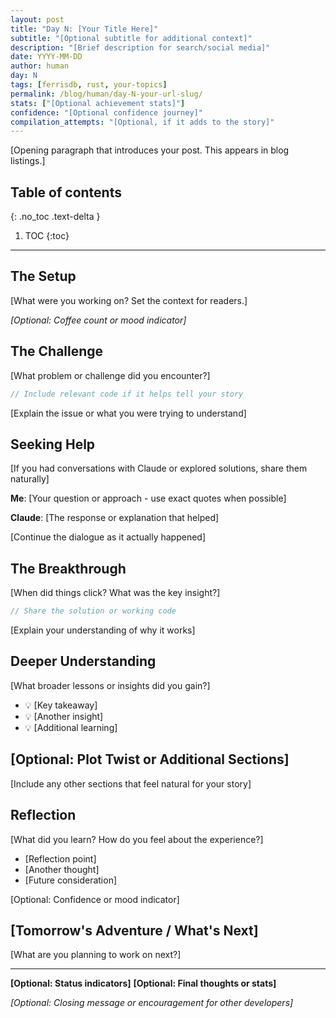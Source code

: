 ```yaml
---
layout: post
title: "Day N: [Your Title Here]"
subtitle: "[Optional subtitle for additional context]"
description: "[Brief description for search/social media]"
date: YYYY-MM-DD
author: human
day: N
tags: [ferrisdb, rust, your-topics]
permalink: /blog/human/day-N-your-url-slug/
stats: ["[Optional achievement stats]"]
confidence: "[Optional confidence journey]"
compilation_attempts: "[Optional, if it adds to the story]"
---
```


[Opening paragraph that introduces your post. This appears in blog listings.]

<!--more-->

## Table of contents

{: .no_toc .text-delta }

<!-- prettier-ignore-start -->

1. TOC
{:toc}
<!-- prettier-ignore-end -->

---

<!-- Before publishing: Verify technical details against codebase! -->

## The Setup

[What were you working on? Set the context for readers.]

_[Optional: Coffee count or mood indicator]_

## The Challenge

[What problem or challenge did you encounter?]

```rust
// Include relevant code if it helps tell your story
```

[Explain the issue or what you were trying to understand]

## Seeking Help

[If you had conversations with Claude or explored solutions, share them naturally]

**Me**: [Your question or approach - use exact quotes when possible]

**Claude**: [The response or explanation that helped]

[Continue the dialogue as it actually happened]

<!-- Example dialogue format:
**Me**: The entries are sorted, right? Should we use binary search instead?

**Claude**: Oh! You're absolutely right. I focused on correctness but missed
the optimization opportunity. Let me fix that:

[code]
-->

## The Breakthrough

[When did things click? What was the key insight?]

```rust
// Share the solution or working code
```

[Explain your understanding of why it works]

## Deeper Understanding

[What broader lessons or insights did you gain?]

- 💡 [Key takeaway]
- 💡 [Another insight]
- 💡 [Additional learning]

## [Optional: Plot Twist or Additional Sections]

[Include any other sections that feel natural for your story]

## Reflection

[What did you learn? How do you feel about the experience?]

- [Reflection point]
- [Another thought]
- [Future consideration]

[Optional: Confidence or mood indicator]

## [Tomorrow's Adventure / What's Next]

[What are you planning to work on next?]

---

**[Optional: Status indicators]**
**[Optional: Final thoughts or stats]**

_[Optional: Closing message or encouragement for other developers]_
